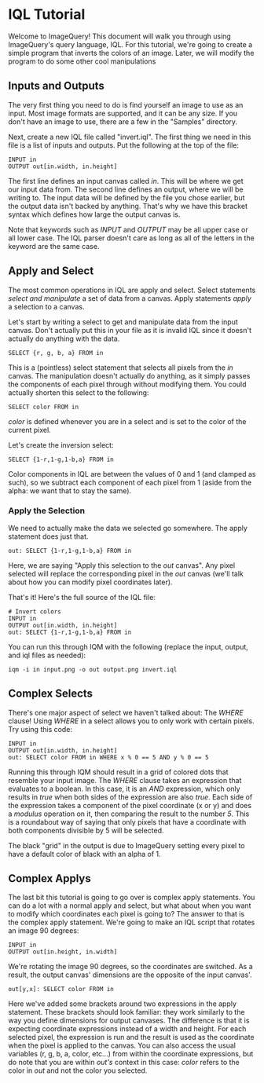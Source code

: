 # IQL Tutorial

Welcome to ImageQuery! This document will walk you through using ImageQuery's query language,
IQL. For this tutorial, we're going to create a simple program that inverts the colors of an
image. Later, we will modify the program to do some other cool manipulations

## Inputs and Outputs

The very first thing you need to do is find yourself an image to use as an input. Most image
formats are supported, and it can be any size. If you don't have an image to use, there are
a few in the "Samples" directory.

Next, create a new IQL file called "invert.iql". The first thing we need in this file is a
list of inputs and outputs. Put the following at the top of the file:

    INPUT in
	OUTPUT out[in.width, in.height]

The first line defines an input canvas called _in_. This will be where we get our input data
from. The second line defines an output, where we will be writing to. The input data will be
defined by the file you chose earlier, but the output data isn't backed by anything. That's
why we have this bracket syntax which defines how large the output canvas is.

Note that keywords such as _INPUT_ and _OUTPUT_ may be all upper case or all lower case. The
IQL parser doesn't care as long as all of the letters in the keyword are the same case.

## Apply and Select

The most common operations in IQL are apply and select. Select statements _select and manipulate_
a set of data from a canvas. Apply statements _apply_ a selection to a canvas.

Let's start by writing a select to get and manipulate data from the input canvas. Don't actually
put this in your file as it is invalid IQL since it doesn't actually do anything with the data.

    SELECT {r, g, b, a} FROM in

This is a (pointless) select statement that selects all pixels from the _in_ canvas. The
manipulation doesn't actually do anything, as it simply passes the components of each pixel through
without modifying them. You could actually shorten this select to the following:

    SELECT color FROM in

_color_ is defined whenever you are in a select and is set to the color of the current pixel.

Let's create the inversion select:

    SELECT {1-r,1-g,1-b,a} FROM in

Color components in IQL are between the values of 0 and 1 (and clamped as such), so we subtract
each component of each pixel from 1 (aside from the alpha: we want that to stay the same).

### Apply the Selection

We need to actually make the data we selected go somewhere. The apply statement does just that.

    out: SELECT {1-r,1-g,1-b,a} FROM in

Here, we are saying "Apply this selection to the _out_ canvas". Any pixel selected will replace
the corresponding pixel in the _out_ canvas (we'll talk about how you can modify pixel coordinates
later).

That's it! Here's the full source of the IQL file:

    # Invert colors
	INPUT in
	OUTPUT out[in.width, in.height]
	out: SELECT {1-r,1-g,1-b,a} FROM in

You can run this through IQM with the following (replace the input, output, and iql files as needed):

    iqm -i in input.png -o out output.png invert.iql

## Complex Selects

There's one major aspect of select we haven't talked about: The _WHERE_ clause! Using _WHERE_ in a select
allows you to only work with certain pixels. Try using this code:

    INPUT in
	OUTPUT out[in.width, in.height]
	out: SELECT color FROM in WHERE x % 0 == 5 AND y % 0 == 5

Running this through IQM should result in a grid of colored dots that resemble your input image. The
_WHERE_ clause takes an expression that evaluates to a boolean. In this case, it is an _AND_ expression,
which only results in _true_ when both sides of the expression are also _true_. Each side of the expression
takes a component of the pixel coordinate (x or y) and does a _modulus_ operation on it, then comparing
the result to the number _5_. This is a roundabout way of saying that only pixels that have a coordinate with
both components divisible by 5 will be selected.

The black "grid" in the output is due to ImageQuery setting every pixel to have a default color of black with
an alpha of 1.

## Complex Applys

The last bit this tutorial is going to go over is complex apply statements. You can do a lot with a normal
apply and select, but what about when you want to modify which coordinates each pixel is going to? The answer
to that is the complex apply statement. We're going to make an IQL script that rotates an image 90 degrees:

    INPUT in
	OUTPUT out[in.height, in.width]
	
We're rotating the image 90 degrees, so the coordinates are switched. As a result, the output canvas' dimensions
are the opposite of the input canvas'.

    out[y,x]: SELECT color FROM in

Here we've added some brackets around two expressions in the apply statement. These brackets should look familiar:
they work similarly to the way you define dimensions for output canvases. The difference is that it is expecting
coordinate expressions instead of a width and height. For each selected pixel, the expression is run and the result
is used as the coordinate when the pixel is applied to the canvas. You can also access the usual variables (r, g,
b, a, color, etc...) from within the coordinate expressions, but do note that you are within _out's_ context in this
case: _color_ refers to the color in _out_ and not the color you selected.